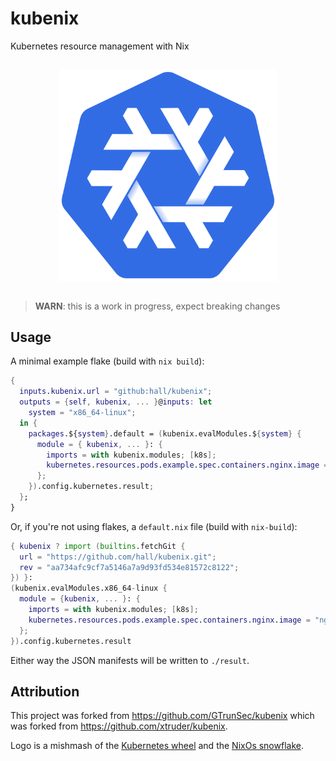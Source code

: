 # kubenix

Kubernetes resource management with Nix

<p align="center" style="margin: 2em auto;">
  <img src="./docs/logo.svg" alt="nixos logo in kubernetes blue" width="350"/>
</p>

> **WARN**: this is a work in progress, expect breaking changes

## Usage

<!-- Apply all resources with

    nix run github:hall/kubenix . -- apply

> **HINT**: use ` --help` for more commands -->

A minimal example flake (build with `nix build`):

```nix
{
  inputs.kubenix.url = "github:hall/kubenix";
  outputs = {self, kubenix, ... }@inputs: let
    system = "x86_64-linux";
  in {
    packages.${system}.default = (kubenix.evalModules.${system} {
      module = { kubenix, ... }: {
        imports = with kubenix.modules; [k8s];
        kubernetes.resources.pods.example.spec.containers.nginx.image = "nginx";
      };
    }).config.kubernetes.result;
  };
}
```

Or, if you're not using flakes, a `default.nix` file (build with `nix-build`):

```nix
{ kubenix ? import (builtins.fetchGit {
  url = "https://github.com/hall/kubenix.git";
  rev = "aa734afc9cf7a5146a7a9d93fd534e81572c8122";
}) }:
(kubenix.evalModules.x86_64-linux {
  module = {kubenix, ... }: {
    imports = with kubenix.modules; [k8s];
    kubernetes.resources.pods.example.spec.containers.nginx.image = "nginx";
  };
}).config.kubernetes.result
```

Either way the JSON manifests will be written to `./result`.


## Attribution

This project was forked from https://github.com/GTrunSec/kubenix which was forked from https://github.com/xtruder/kubenix.

Logo is a mishmash of the [Kubernetes wheel](https://github.com/kubernetes/kubernetes/blob/master/logo/logo.svg) and the [NixOs snowflake](https://github.com/NixOS/nixos-artwork/blob/master/logo/white.svg).

